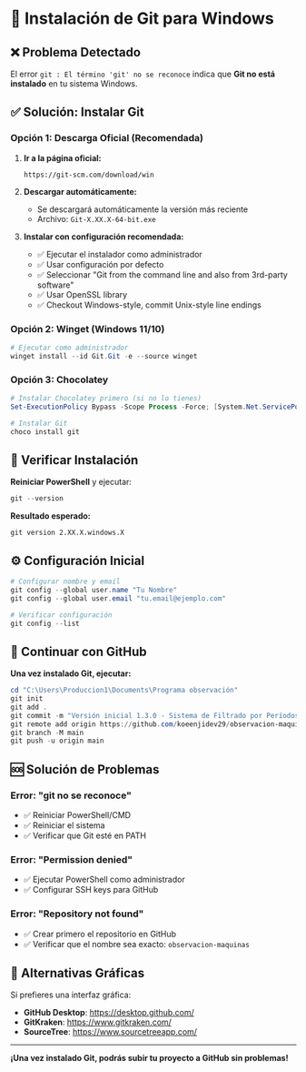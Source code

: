 # 🔧 Instalación de Git para Windows

## ❌ Problema Detectado

El error `git : El término 'git' no se reconoce` indica que **Git no está instalado** en tu sistema Windows.

## ✅ Solución: Instalar Git

### Opción 1: Descarga Oficial (Recomendada)

1. **Ir a la página oficial:**
   ```
   https://git-scm.com/download/win
   ```

2. **Descargar automáticamente:**
   - Se descargará automáticamente la versión más reciente
   - Archivo: `Git-X.XX.X-64-bit.exe`

3. **Instalar con configuración recomendada:**
   - ✅ Ejecutar el instalador como administrador
   - ✅ Usar configuración por defecto
   - ✅ Seleccionar "Git from the command line and also from 3rd-party software"
   - ✅ Usar OpenSSL library
   - ✅ Checkout Windows-style, commit Unix-style line endings

### Opción 2: Winget (Windows 11/10)

```powershell
# Ejecutar como administrador
winget install --id Git.Git -e --source winget
```

### Opción 3: Chocolatey

```powershell
# Instalar Chocolatey primero (si no lo tienes)
Set-ExecutionPolicy Bypass -Scope Process -Force; [System.Net.ServicePointManager]::SecurityProtocol = [System.Net.ServicePointManager]::SecurityProtocol -bor 3072; iex ((New-Object System.Net.WebClient).DownloadString('https://community.chocolatey.org/install.ps1'))

# Instalar Git
choco install git
```

## 🔄 Verificar Instalación

**Reiniciar PowerShell** y ejecutar:

```powershell
git --version
```

**Resultado esperado:**
```
git version 2.XX.X.windows.X
```

## ⚙️ Configuración Inicial

```powershell
# Configurar nombre y email
git config --global user.name "Tu Nombre"
git config --global user.email "tu.email@ejemplo.com"

# Verificar configuración
git config --list
```

## 🚀 Continuar con GitHub

**Una vez instalado Git, ejecutar:**

```powershell
cd "C:\Users\Produccion1\Documents\Programa observación"
git init
git add .
git commit -m "Versión inicial 1.3.0 - Sistema de Filtrado por Períodos"
git remote add origin https://github.com/koeenjidev29/observacion-maquinas.git
git branch -M main
git push -u origin main
```

## 🆘 Solución de Problemas

### Error: "git no se reconoce"
- ✅ Reiniciar PowerShell/CMD
- ✅ Reiniciar el sistema
- ✅ Verificar que Git esté en PATH

### Error: "Permission denied"
- ✅ Ejecutar PowerShell como administrador
- ✅ Configurar SSH keys para GitHub

### Error: "Repository not found"
- ✅ Crear primero el repositorio en GitHub
- ✅ Verificar que el nombre sea exacto: `observacion-maquinas`

## 📱 Alternativas Gráficas

Si prefieres una interfaz gráfica:

- **GitHub Desktop**: https://desktop.github.com/
- **GitKraken**: https://www.gitkraken.com/
- **SourceTree**: https://www.sourcetreeapp.com/

---

**¡Una vez instalado Git, podrás subir tu proyecto a GitHub sin problemas!**